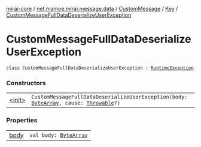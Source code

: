 [mirai-core](../../../../index.md) / [net.mamoe.mirai.message.data](../../../index.md) / [CustomMessage](../../index.md) / [Key](../index.md) / [CustomMessageFullDataDeserializeUserException](./index.md)

# CustomMessageFullDataDeserializeUserException

`class CustomMessageFullDataDeserializeUserException : `[`RuntimeException`](https://kotlinlang.org/api/latest/jvm/stdlib/kotlin/-runtime-exception/index.html)

### Constructors
|||
|:----------------------------------------------------------------------------------------|:---------------------------------------------------------------------------------------------------------------------------------------------------------------------------------------------------------|
| [&lt;init&gt;](-init-.md) | `CustomMessageFullDataDeserializeUserException(body: `[`ByteArray`](https://kotlinlang.org/api/latest/jvm/stdlib/kotlin/-byte-array/index.html)`, cause: `[`Throwable`](https://kotlinlang.org/api/latest/jvm/stdlib/kotlin/-throwable/index.html)`?)` |

### Properties
|||
|:----------------------------------------------------------------------------------------|:---------------------------------------------------------------------------------------------------------------------------------------------------------------------------------------------------------|
| [body](body.md) | `val body: `[`ByteArray`](https://kotlinlang.org/api/latest/jvm/stdlib/kotlin/-byte-array/index.html) |

